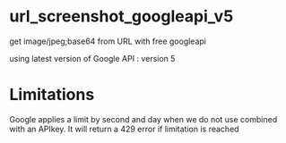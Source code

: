 # url_screenshot_googleapi_v5

<p>get image/jpeg;base64 from URL with free googleapi</p>
<p>using latest version of Google API : version 5</p>


# Limitations
Google applies a limit by second and day when we do not use combined with an APIkey.
It will return a 429 error if limitation is reached
